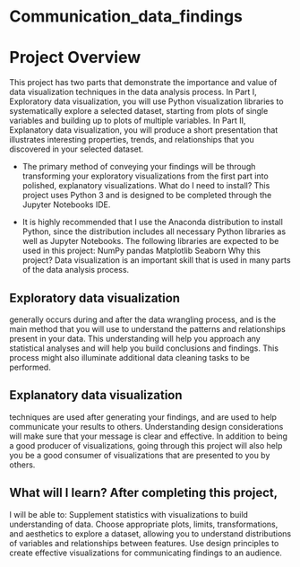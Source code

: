 # Communication_data_findings
# Project Overview 

This project has two parts that demonstrate the importance and value of data visualization techniques in the data analysis process.  In Part I, Exploratory data visualization, you will use Python visualization libraries to systematically explore a selected dataset, starting from plots of single variables and building up to plots of multiple variables. In Part II, Explanatory data visualization, you will produce a short presentation that illustrates interesting properties, trends, and relationships that you discovered in your selected dataset. 

- The primary method of conveying your findings will be through transforming your exploratory visualizations from the first part into polished, explanatory visualizations. What do I need to install? This project uses Python 3 and is designed to be completed through the Jupyter Notebooks IDE. 

- It is highly recommended that I use the Anaconda distribution to install Python, since the distribution includes all necessary Python libraries as well as Jupyter Notebooks. The following libraries are expected to be used in this project:  NumPy pandas Matplotlib Seaborn Why this project? Data visualization is an important skill that is used in many parts of the data analysis process.  

## Exploratory data visualization 

generally occurs during and after the data wrangling process, and is the main method that you will use to understand the patterns and relationships present in your data. This understanding will help you approach any statistical analyses and will help you build conclusions and findings. This process might also illuminate additional data cleaning tasks to be performed. 

## Explanatory data visualization 

techniques are used after generating your findings, and are used to help communicate your results to others. Understanding design considerations will make sure that your message is clear and effective. In addition to being a good producer of visualizations, going through this project will also help you be a good consumer of visualizations that are presented to you by others. 

## What will I learn? After completing this project, 

I will be able to:  Supplement statistics with visualizations to build understanding of data. Choose appropriate plots, limits, transformations, and aesthetics to explore a dataset, allowing you to understand distributions of variables and relationships between features. Use design principles to create effective visualizations for communicating findings to an audience.
